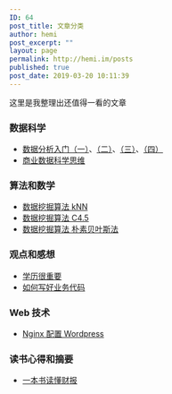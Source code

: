 ```yaml
---
ID: 64
post_title: 文章分类
author: hemi
post_excerpt: ""
layout: page
permalink: http://hemi.im/posts
published: true
post_date: 2019-03-20 10:11:39
---
```

<!-- wp:paragraph -->
<p>这里是我整理出还值得一看的文章</p>
<!-- /wp:paragraph -->

<!-- wp:heading {"level":3} -->
<h3>数据科学</h3>
<!-- /wp:heading -->

<!-- wp:list -->
<ul><li><a rel="noreferrer noopener" aria-label=" (opens in a new tab)" href="http://hemi.im/archives/118" target="_blank">数据分析入门（一）</a>、<a rel="noreferrer noopener" aria-label=" (opens in a new tab)" href="http://hemi.im/archives/127" target="_blank">（二）</a>、<a rel="noreferrer noopener" aria-label=" (opens in a new tab)" href="http://hemi.im/archives/148" target="_blank">（三）</a>、<a href="http://hemi.im/archives/191" target="_blank" rel="noreferrer noopener" aria-label=" (opens in a new tab)">（四）</a></li><li><a href="http://hemi.im/archives/185">商业数据科学思维</a></li></ul>
<!-- /wp:list -->

<!-- wp:heading {"level":3} -->
<h3>算法和数学</h3>
<!-- /wp:heading -->

<!-- wp:list -->
<ul><li><a rel="noreferrer noopener" aria-label=" (opens in a new tab)" href="http://hemi.im/archives/174" target="_blank">数据挖掘算法 kNN</a></li><li><a rel="noreferrer noopener" aria-label=" (opens in a new tab)" href="http://hemi.im/archives/159" target="_blank">数据挖掘算法 C4.5</a></li><li><a href="http://hemi.im/archives/197" target="_blank" rel="noreferrer noopener" aria-label="数据挖掘算法 朴素贝叶斯法 (opens in a new tab)">数据挖掘算法 朴素贝叶斯法</a></li></ul>
<!-- /wp:list -->

<!-- wp:heading {"level":3} -->
<h3>观点和感想</h3>
<!-- /wp:heading -->

<!-- wp:list -->
<ul><li><a rel="noreferrer noopener" aria-label=" (opens in a new tab)" href="http://hemi.im/archives/92" target="_blank">学历很重要</a></li><li><a href="http://hemi.im/archives/88">如何写好业务代码</a></li></ul>
<!-- /wp:list -->

<!-- wp:heading {"level":3} -->
<h3>Web 技术</h3>
<!-- /wp:heading -->

<!-- wp:list -->
<ul><li><a href="/archives/31" target="_blank" rel="noreferrer noopener" aria-label="Nginx 配置 Wordpre (opens in a new tab)">Nginx 配置 Wordpre</a><a href="/archives/31">ss</a></li></ul>
<!-- /wp:list -->

<!-- wp:heading {"level":3} -->
<h3>读书心得和摘要</h3>
<!-- /wp:heading -->

<!-- wp:list -->
<ul><li><a href="/archives/52" target="_blank" rel="noreferrer noopener" aria-label=" (opens in a new tab)">一本书读懂财报</a></li></ul>
<!-- /wp:list -->

<!-- wp:paragraph -->
<p></p>
<!-- /wp:paragraph -->